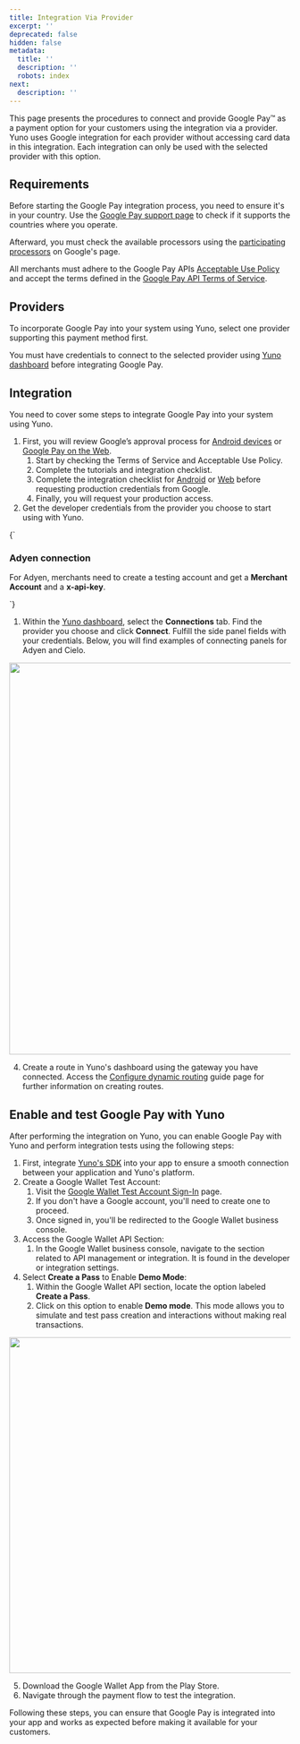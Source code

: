 ```yaml
---
title: Integration Via Provider
excerpt: ''
deprecated: false
hidden: false
metadata:
  title: ''
  description: ''
  robots: index
next:
  description: ''
---
```

This page presents the procedures to connect and provide Google Pay™ as a payment option for your customers using the integration via a provider. Yuno uses Google integration for each provider without accessing card data in this integration. Each integration can only be used with the selected provider with this option.

## Requirements

Before starting the Google Pay integration process, you need to ensure it's in your country. Use the [Google Pay support page](https://support.google.com/googlepay/answer/12429287?hl=en\&visit_id=638246798082960127-380022514\&rd=1#zippy=) to check if it supports the countries where you operate.

Afterward, you must check the available processors using the [participating processors](https://developers.google.com/pay/api/) on Google's page.

All merchants must adhere to the Google Pay APIs [Acceptable Use Policy](https://payments.developers.google.com/terms/aup) and accept the terms defined in the [Google Pay API Terms of Service](https://payments.developers.google.com/terms/sellertos).

## Providers

To incorporate Google Pay into your system using Yuno, select one provider supporting this payment method first.

You must have credentials to connect to the selected provider using [Yuno dashboard](https://dashboard.y.uno/) before integrating Google Pay.

## Integration

You need to cover some steps to integrate Google Pay into your system using Yuno.

1. First, you will review Google’s approval process for [Android devices](https://developers.google.com/pay/api/android/overview) or [Google Pay on the Web](https://developers.google.com/pay/api/web/overview).
   1. Start by checking the Terms of Service and Acceptable Use Policy.
   2. Complete the tutorials and integration checklist.
   3. Complete the integration checklist for [Android](https://developers.google.com/pay/api/android/guides/test-and-deploy/integration-checklist) or [Web](https://developers.google.com/pay/api/web/guides/test-and-deploy/integration-checklist) before requesting production credentials from Google.
   4. Finally, you will request your production access.
2. Get the developer credentials from the provider you choose to start using with Yuno.

<HTMLBlock>{`
<body>
  <div class="infoBlockContainer">
    <div class="verticalLine"></div>
    <div>
      <h3>Adyen connection</h3>
      <div class="contentContainer">
        <p>
				For Adyen, merchants need to create a <a onclick="window.location='https://www.adyen.com/signup'">testing account</a> and get a <b>Merchant Account</b> and a <b>x-api-key</b>.
        </p>
      </div>
    </div>
  </div>
</body>
`}</HTMLBlock>

1. Within the [Yuno dashboard](https://dashboard.y.uno/), select the **Connections** tab. Find the provider you choose and click **Connect**. Fulfill the side panel fields with your credentials. Below, you will find examples of connecting panels for Adyen and Cielo.

<Image align="center" width="700px" src="https://files.readme.io/b3b39cd-Group_2.png" />

4. Create a route in Yuno's dashboard using the gateway you have connected. Access the [Configure dynamic routing](ref:configure-dynamic-routing) guide page for further information on creating routes.

## Enable and test Google Pay with Yuno

After performing the integration on Yuno, you can enable Google Pay with Yuno and perform integration tests using the following steps:

1. First, integrate [Yuno's SDK](doc:android-sdk-integration) into your app to ensure a smooth connection between your application and Yuno's platform.
2. Create a Google Wallet Test Account:
   1. Visit the [Google Wallet Test Account Sign-In](https://accounts.google.com/InteractiveLogin/signinchooser?continue=https%3A%2F%2Fpay.google.com%2Fbusiness%2Fconsole%2F\&followup=https%3A%2F%2Fpay.google.com%2Fbusiness%2Fconsole%2F\&osid=1\&passive=1209600\&ifkv=AeDOFXjl_LLJZyuykU06uleha4p7uSXJNnLCv_n2jshX6QVJYCy9AKq3K28mIfpgyfS2NDHfimnAFg\&flowName=GlifWebSignIn\&flowEntry=ServiceLogin) page.
   2. If you don't have a Google account, you'll need to create one to proceed.
   3. Once signed in, you'll be redirected to the Google Wallet business console.
3. Access the Google Wallet API Section:
   1. In the Google Wallet business console, navigate to the section related to API management or integration. It is found in the developer or integration settings.
4. Select **Create a Pass** to Enable **Demo Mode**:
   1. Within the Google Wallet API section, locate the option labeled  **Create a Pass**.
   2. Click on this option to enable **Demo mode**. This mode allows you to simulate and test pass creation and interactions without making real transactions.

<Image align="center" width="600px" src="https://files.readme.io/fbc51b7-6847ef9-demo_mode.png" />

5. Download the Google Wallet App from the Play Store.
6. Navigate through the payment flow to test the integration.

Following these steps, you can ensure that Google Pay is integrated into your app and works as expected before making it available for your customers.